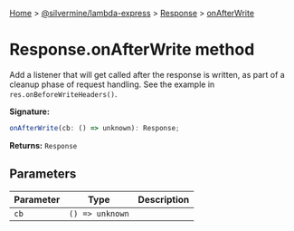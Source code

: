 [Home](./index) &gt; [@silvermine/lambda-express](./lambda-express.md) &gt; [Response](./lambda-express.response.md) &gt; [onAfterWrite](./lambda-express.response.onafterwrite.md)

# Response.onAfterWrite method

Add a listener that will get called after the response is written, as part of a cleanup phase of request handling. See the example in `res.onBeforeWriteHeaders()`<!-- -->.

**Signature:**
```javascript
onAfterWrite(cb: () => unknown): Response;
```
**Returns:** `Response`

## Parameters

|  Parameter | Type | Description |
|  --- | --- | --- |
|  `cb` | `() => unknown` |  |

